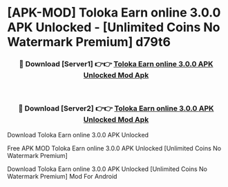 # [APK-MOD] Toloka  Earn online 3.0.0 APK Unlocked - [Unlimited Coins No Watermark Premium] d79t6



<div align="center">
<h3>🔴 Download [Server1] 👉👉 <a href="https://momento.my/?title=Toloka__Earn_online_3.0.0_APK_Unlocked">Toloka  Earn online 3.0.0 APK Unlocked Mod Apk</a></h3><br>

<h3>🔴 Download [Server2] 👉👉 <a href="https://momento.my/?title=Toloka__Earn_online_3.0.0_APK_Unlocked">Toloka  Earn online 3.0.0 APK Unlocked Mod Apk</a></h3>
</div>



Download Toloka  Earn online 3.0.0 APK Unlocked 

Free APK MOD Toloka  Earn online 3.0.0 APK Unlocked [Unlimited Coins No Watermark Premium]

Download Toloka  Earn online 3.0.0 APK Unlocked [Unlimited Coins No Watermark Premium] Mod For Android
